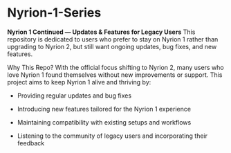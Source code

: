 # Nyrion-1-Series

**Nyrion 1 Continued — Updates & Features for Legacy Users**
This repository is dedicated to users who prefer to stay on Nyrion 1 rather than upgrading to Nyrion 2, but still want ongoing updates, bug fixes, and new features.

Why This Repo?
With the official focus shifting to Nyrion 2, many users who love Nyrion 1 found themselves without new improvements or support. This project aims to keep Nyrion 1 alive and thriving by:

- Providing regular updates and bug fixes

- Introducing new features tailored for the Nyrion 1 experience

- Maintaining compatibility with existing setups and workflows

- Listening to the community of legacy users and incorporating their feedback
